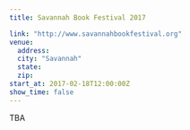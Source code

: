 ```yaml
---
title: Savannah Book Festival 2017

link: "http://www.savannahbookfestival.org"
venue:
  address:
  city: "Savannah"
  state:
  zip:
start_at: 2017-02-18T12:00:00Z
show_time: false
---
```



TBA

